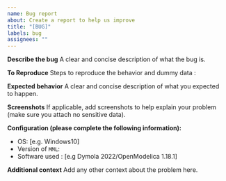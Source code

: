 ```yaml
---
name: Bug report
about: Create a report to help us improve
title: "[BUG]"
labels: bug
assignees: ""
---
```


**Describe the bug**
A clear and concise description of what the bug is.

**To Reproduce**
Steps to reproduce the behavior and dummy data :

**Expected behavior**
A clear and concise description of what you expected to happen.

**Screenshots**
If applicable, add screenshots to help explain your problem (make sure you attach no sensitive data).

**Configuration (please complete the following information):**

- OS: [e.g. Windows10]
- Version of `MML`:
- Software used : [e.g Dymola 2022/OpenModelica 1.18.1]

**Additional context**
Add any other context about the problem here.